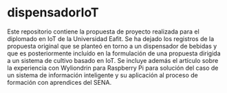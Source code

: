 # dispensadorIoT
Este repositorio contiene la propuesta de proyecto realizada para el diplomado en IoT de la Universidad Eafit.  Se ha dejado los registros de la propuesta original que se planteó en torno a un dispensador de bebidas y que es posteriormente incluído en la formulación de una propuesta dirigida a un sistema de cultivo basado en IoT.  Se incluye además el artículo sobre la experiencia con Wyliondrin para Raspberry Pi para solución del caso de un sistema de información inteligente y su aplicación al proceso de formación con aprendices del SENA.
